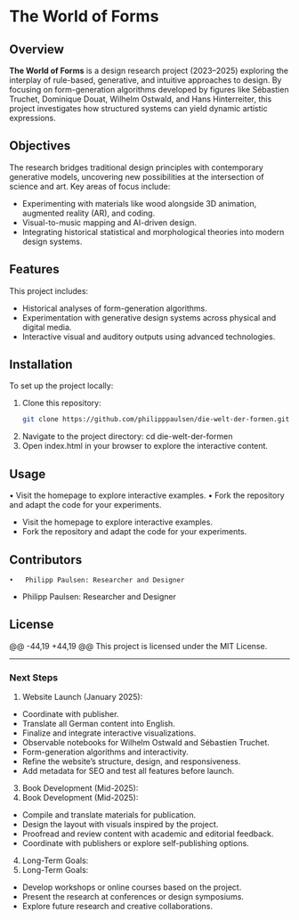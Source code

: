 # The World of Forms

## Overview

**The World of Forms** is a design research project (2023–2025) exploring the interplay of rule-based, generative, and intuitive approaches to design. By focusing on form-generation algorithms developed by figures like Sébastien Truchet, Dominique Douat, Wilhelm Ostwald, and Hans Hinterreiter, this project investigates how structured systems can yield dynamic artistic expressions.

## Objectives
The research bridges traditional design principles with contemporary generative models, uncovering new possibilities at the intersection of science and art. Key areas of focus include:
- Experimenting with materials like wood alongside 3D animation, augmented reality (AR), and coding.
- Visual-to-music mapping and AI-driven design.
- Integrating historical statistical and morphological theories into modern design systems.

## Features
This project includes:
- Historical analyses of form-generation algorithms.
- Experimentation with generative design systems across physical and digital media.
- Interactive visual and auditory outputs using advanced technologies.

## Installation
To set up the project locally:
1. Clone this repository:
   ```bash
   git clone https://github.com/philipppaulsen/die-welt-der-formen.git
2. Navigate to the project directory:
   cd die-welt-der-formen
3. Open index.html in your browser to explore the interactive content.

## Usage
• Visit the homepage to explore interactive examples.
• Fork the repository and adapt the code for your experiments.
- Visit the homepage to explore interactive examples.
- Fork the repository and adapt the code for your experiments.

## Contributors
	•	Philipp Paulsen: Researcher and Designer
- Philipp Paulsen: Researcher and Designer

## License

@@ -44,19 +44,19 @@ This project is licensed under the MIT License.

---

### **Next Steps**
1. Website Launch (January 2025):
- Coordinate with publisher.
- Translate all German content into English.
- Finalize and integrate interactive visualizations.
- Observable notebooks for Wilhelm Ostwald and Sébastien Truchet.
- Form-generation algorithms and interactivity.
- Refine the website’s structure, design, and responsiveness.
- Add metadata for SEO and test all features before launch.
3. Book Development (Mid-2025):
2. Book Development (Mid-2025):
- Compile and translate materials for publication.
- Design the layout with visuals inspired by the project.
- Proofread and review content with academic and editorial feedback.
- Coordinate with publishers or explore self-publishing options.
4. Long-Term Goals:
3. Long-Term Goals:
- Develop workshops or online courses based on the project.
- Present the research at conferences or design symposiums.
- Explore future research and creative collaborations.